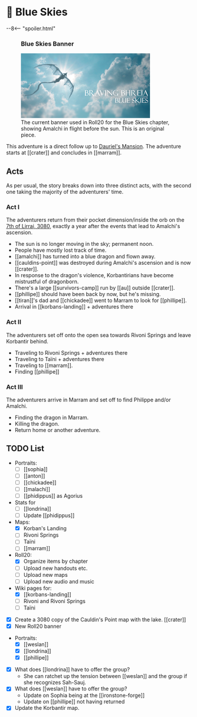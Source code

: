 # 🔐 Blue Skies

--8<-- "spoiler.html"

<figure class="infobox right">
  <h3>Blue Skies Banner</h3>
  <a href="/assets/images/blue-skies-banner-full.png">
    <img src="/assets/images/blue-skies-banner-tiny.png" />
  </a>
  <figcaption>
    The current banner used in Roll20 for the Blue Skies chapter, showing Amalchi in flight before the sun. This is an original piece.
  </figcaption>
</figure>

This adventure is a direct follow up to [Dauriel's Mansion](../dauriels-mansion/index.md). The adventure starts at [[crater]] and concludes in [[marram]].

## Acts

As per usual, the story breaks down into three distinct acts, with the second one taking the majority of the adventurers' time.

### Act I

The adventurers return from their pocket dimension/inside the orb on the [7th of Lirrai, 3080](../../lore/timeline.md), exactly a year after the events that lead to Amalchi's ascension.

- The sun is no longer moving in the sky; permanent noon.
- People have mostly lost track of time.
- [[amalchi]] has turned into a blue dragon and flown away.
- [[cauldins-point]] was destroyed during Amalchi's ascension and is now [[crater]].
- In response to the dragon's violence, Korbantirians have become mistrustful of dragonborn.
- There's a large [[survivors-camp]] run by [[au]] outside [[crater]].
- [[phillipe]] should have been back by now, but he's missing.
- [[tiran]]'s dad and [[chickadee]] went to Marram to look for [[phillipe]].
- Arrival in [[korbans-landing]] + adventures there

### Act II

The adventurers set off onto the open sea towards Rivoni Springs and leave Korbantir behind.

- Traveling to Rivoni Springs + adventures there
- Traveling to Taïni + adventures there
- Traveling to [[marram]].
- Finding [[phillipe]]

### Act III

The adventurers arrive in Marram and set off to find Philippe and/or Amalchi.

- Finding the dragon in Marram.
- Killing the dragon.
- Return home or another adventure.

## TODO List

- Portraits:
  - [ ] [[sophia]]
  - [ ] [[anton]]
  - [ ] [[chickadee]]
  - [ ] [[malachi]]
  - [ ] [[phidippus]] as Agorius
- Stats for
  - [ ] [[londrina]]
  - [ ] Update [[phidippus]]
- Maps:
  - [x] Korban's Landing
  - [ ] Rivoni Springs
  - [ ] Taïni
  - [ ] [[marram]]
- Roll20:
  - [x] Organize items by chapter
  - [ ] Upload new handouts etc.
  - [ ] Upload new maps
  - [ ] Upload new audio and music
- Wiki pages for:
  - [x] [[korbans-landing]]
  - [ ] Rivoni and Rivoni Springs
  - [ ] Taïni
- [x] Create a 3080 copy of the Cauldin's Point map with the lake. [[crater]]
- [x] New Roll20 banner
- Portraits:
  - [x] [[weslan]]
  - [x] [[londrina]]
  - [x] [[phillipe]]
- [x] What does [[londrina]] have to offer the group?
  - She can ratchet up the tension between [[weslan]] and the group if she recognizes Sah-Sauj.
- [x] What does [[weslan]] have to offer the group?
  - Update on Sophia being at the [[ironstone-forge]]
  - Update on [[phillipe]] not having returned
- [x] Update the Korbantir map.
